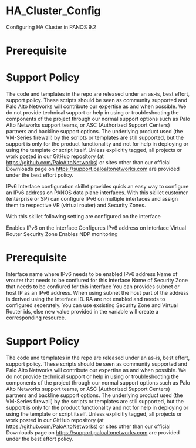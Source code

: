 # HA_Cluster_Config
Configuring HA Cluster in PANOS 9.2
# Prerequisite

# Support Policy
The code and templates in the repo are released under an as-is, best effort, support policy. These scripts should be seen as community supported and Palo Alto Networks will contribute our expertise as and when possible. We do not provide technical support or help in using or troubleshooting the components of the project through our normal support options such as Palo Alto Networks support teams, or ASC (Authorized Support Centers) partners and backline support options. The underlying product used (the VM-Series firewall) by the scripts or templates are still supported, but the support is only for the product functionality and not for help in deploying or using the template or script itself. Unless explicitly tagged, all projects or work posted in our GitHub repository (at https://github.com/PaloAltoNetworks) or sites other than our official Downloads page on https://support.paloaltonetworks.com are provided under the best effort policy.








IPv6 Interface configuration skillet provides quick an easy way to configure an IPv6 address on PANOS data plane interfaces. With this skillet customer (enterprise or SP) can configure IPv6 on multiple interfaces and assign them to respective VR (virtual router) and Security Zones.

With this skillet following setting are configured on the interface

Enables IPv6 on the interface
Configures IPv6 address on interface
Virtual Router
Security Zone
Enables NDP monitoring
# Prerequisite
Interface name where IPv6 needs to be enabled
IPv6 address
Name of vrouter that needs to be confiured for this interface
Name of Security Zone that needs to be confiured for this interface
You can provides subnet or host IP as an IPv6 address. When using subnet the host part of the address is derived using the Interface ID. RA are not enabled and needs to configured seperately. You can use exsisting Security Zone and Virtual Router ids, else new value provided in the variable will create a corresponding resource.

# Support Policy
The code and templates in the repo are released under an as-is, best effort, support policy. These scripts should be seen as community supported and Palo Alto Networks will contribute our expertise as and when possible. We do not provide technical support or help in using or troubleshooting the components of the project through our normal support options such as Palo Alto Networks support teams, or ASC (Authorized Support Centers) partners and backline support options. The underlying product used (the VM-Series firewall) by the scripts or templates are still supported, but the support is only for the product functionality and not for help in deploying or using the template or script itself. Unless explicitly tagged, all projects or work posted in our GitHub repository (at https://github.com/PaloAltoNetworks) or sites other than our official Downloads page on https://support.paloaltonetworks.com are provided under the best effort policy.


